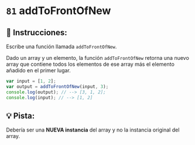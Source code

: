 # `81` addToFrontOfNew

## 📝 Instrucciones:

Escribe una función llamada `addToFrontOfNew`.

Dado un array y un elemento, la función `addToFrontOfNew` retorna una nuevo array que contiene todos los elementos de ese array más el elemento añadido en el primer lugar.

```js
var input = [1, 2];
var output = addToFrontOfNew(input, 3);
console.log(output); // --> [3, 1, 2];
console.log(input); // --> [1, 2]
```

## :bulb: Pista:

Debería ser una **NUEVA instancia** del array y no la instancia original del array. 

